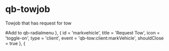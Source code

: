 # qb-towjob
Towjob that has request for tow


#Add to qb-radialmenu
            }, { 
                id = 'markvehicle', 
                title = 'Request Tow', 
                icon = 'toggle-on', 
                type = 'client', 
                event = 'qb-tow:client:markVehicle', 
                shouldClose = true 
            }, {
